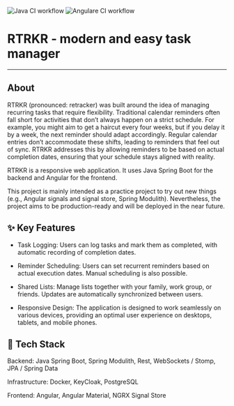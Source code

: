 ![Java CI workflow](https://github.com/lbakker77/retracker/actions/workflows/maven.yml/badge.svg) ![Angulare CI workflow](https://github.com/lbakker77/retracker/actions/workflows/node.js.yml/badge.svg)

# RTRKR - modern and easy task manager

---


## About
RTRKR (pronounced: retracker) was built around the idea of managing recurring tasks that require flexibility. Traditional calendar reminders often fall short for activities that don’t always happen on a strict schedule. For example, you might aim to get a haircut every four weeks, but if you delay it by a week, the next reminder should adapt accordingly. Regular calendar entries don’t accommodate these shifts, leading to reminders that feel out of sync. RTRKR addresses this by allowing reminders to be based on actual completion dates, ensuring that your schedule stays aligned with reality.

RTRKR is a responsive web application. It uses Java Spring Boot for the backend and Angular for the frontend.

This project is mainly intended as a practice project to try out new things (e.g., Angular signals and signal store, Spring Modulith). Nevertheless, the project aims to be production-ready and will be deployed in the near future. 



## :sparkles: Key Features

* Task Logging: Users can log tasks and mark them as completed, with automatic recording of completion dates.

* Reminder Scheduling: Users can set recurrent reminders based on actual execution dates. Manual scheduling is also possible.

* Shared Lists: Manage lists together with your family, work group, or friends. Updates are automatically synchronized between users.

* Responsive Design: The application is designed to work seamlessly on various devices, providing an optimal user experience on desktops, tablets, and mobile phones.

## :electric_plug: Tech Stack

Backend: Java Spring Boot, Spring Modulith, Rest, WebSockets / Stomp, JPA / Spring Data

Infrastructure: Docker, KeyCloak, PostgreSQL

Frontend: Angular, Angular Material, NGRX Signal Store


